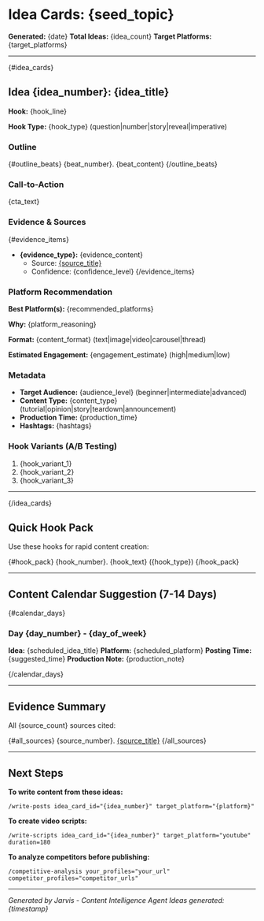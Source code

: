 # Idea Cards: {seed_topic}

**Generated:** {date}
**Total Ideas:** {idea_count}
**Target Platforms:** {target_platforms}

---

{#idea_cards}

## Idea {idea_number}: {idea_title}

**Hook:** {hook_line}

**Hook Type:** {hook_type} (question|number|story|reveal|imperative)

### Outline

{#outline_beats}
{beat_number}. {beat_content}
{/outline_beats}

### Call-to-Action

{cta_text}

### Evidence & Sources

{#evidence_items}
- **{evidence_type}:** {evidence_content}
  - Source: [{source_title}]({source_url})
  - Confidence: {confidence_level}
{/evidence_items}

### Platform Recommendation

**Best Platform(s):** {recommended_platforms}

**Why:**
{platform_reasoning}

**Format:** {content_format} (text|image|video|carousel|thread)

**Estimated Engagement:** {engagement_estimate} (high|medium|low)

### Metadata

- **Target Audience:** {audience_level} (beginner|intermediate|advanced)
- **Content Type:** {content_type} (tutorial|opinion|story|teardown|announcement)
- **Production Time:** {production_time}
- **Hashtags:** {hashtags}

### Hook Variants (A/B Testing)

1. {hook_variant_1}
2. {hook_variant_2}
3. {hook_variant_3}

---

{/idea_cards}

## Quick Hook Pack

Use these hooks for rapid content creation:

{#hook_pack}
{hook_number}. {hook_text} ({hook_type})
{/hook_pack}

---

## Content Calendar Suggestion (7-14 Days)

{#calendar_days}

### Day {day_number} - {day_of_week}

**Idea:** {scheduled_idea_title}
**Platform:** {scheduled_platform}
**Posting Time:** {suggested_time}
**Production Note:** {production_note}

{/calendar_days}

---

## Evidence Summary

All {source_count} sources cited:

{#all_sources}
{source_number}. [{source_title}]({source_url})
{/all_sources}

---

## Next Steps

**To write content from these ideas:**

```
/write-posts idea_card_id="{idea_number}" target_platform="{platform}"
```

**To create video scripts:**

```
/write-scripts idea_card_id="{idea_number}" target_platform="youtube" duration=180
```

**To analyze competitors before publishing:**

```
/competitive-analysis your_profiles="your_url" competitor_profiles="competitor_urls"
```

---

*Generated by Jarvis - Content Intelligence Agent*
*Ideas generated: {timestamp}*

